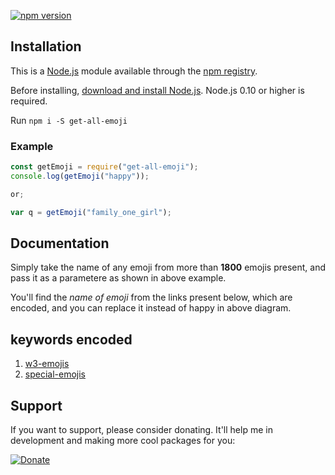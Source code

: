[![npm version](https://badge.fury.io/js/node.svg)](https://badge.fury.io/js/node)

## Installation

This is a [Node.js](https://nodejs.org/en/) module available through the
[npm registry](https://www.npmjs.com/).

Before installing, [download and install Node.js](https://nodejs.org/en/download/).
Node.js 0.10 or higher is required.

Run `npm i -S get-all-emoji`

### Example

```javascript
const getEmoji = require("get-all-emoji");
console.log(getEmoji("happy"));

or;

var q = getEmoji("family_one_girl");
```

## Documentation

Simply take the name of any emoji from more than **1800** emojis present, and pass it as a parametere as shown in above example.

You'll find the _name of emoji_ from the links present below, which are encoded, and you can replace it instead of happy in above diagram.

## keywords encoded

1. [w3-emojis](https://www.w3schools.com/charsets/ref_emoji_smileys.asp)
2. [special-emojis](https://github.com/Anant016/get-all-emoji/blob/master/list.js)

## Support

If you want to support, please consider donating. It'll help me in development and making more cool packages for you:

[![Donate](https://encrypted-tbn0.gstatic.com/images?q=tbn:ANd9GcS0yoXJ8pXkxpWSv7ACYFTVbs7NOD7rW4hnflNjiSO0hvo47mXB)](https://paypal.me/ARungta)

